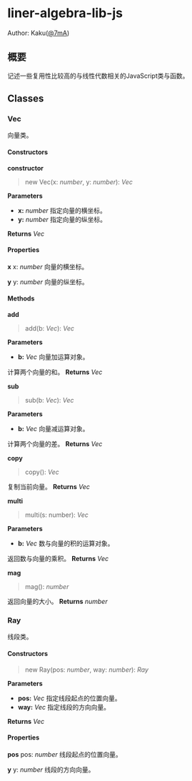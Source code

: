 # liner-algebra-lib-js
Author: Kaku([@7mA](https://github.com/7mA))

## 概要
记述一些复用性比较高的与线性代数相关的JavaScript类与函数。

## Classes

### Vec
向量类。

#### Constructors

**constructor**

> new Vec(x: *number*, y: *number*): *Vec*

**Parameters**
- **x:** *number*
指定向量的横坐标。
- **y:** *number*
指定向量的纵坐标。

**Returns** *Vec*

#### Properties

**x**
x: *number*
向量的横坐标。

**y**
y: *number*
向量的纵坐标。

#### Methods

**add**

> add(b: *Vec*): *Vec*

**Parameters**
- **b:** *Vec*
向量加运算对象。

计算两个向量的和。
**Returns** *Vec*

**sub**

> sub(b: *Vec*): *Vec*

**Parameters**
- **b:** *Vec*
向量减运算对象。

计算两个向量的差。
**Returns** *Vec*

**copy**

> copy(): *Vec*

复制当前向量。
**Returns** *Vec*

**multi**

> multi(s: number): *Vec*

**Parameters**
- **b:** *Vec*
数与向量的积的运算对象。

返回数与向量的乘积。
**Returns** *Vec*

**mag**

> mag(): *number*

返回向量的大小。
**Returns** *number*

### Ray
线段类。

#### Constructors

> new Ray(pos: *number*, way: *number*): *Ray*

**Parameters**
- **pos:** *Vec*
指定线段起点的位置向量。
- **way:** *Vec*
指定线段的方向向量。

**Returns** *Vec*

#### Properties

**pos**
pos: *number*
线段起点的位置向量。

**y**
y: *number*
线段的方向向量。
